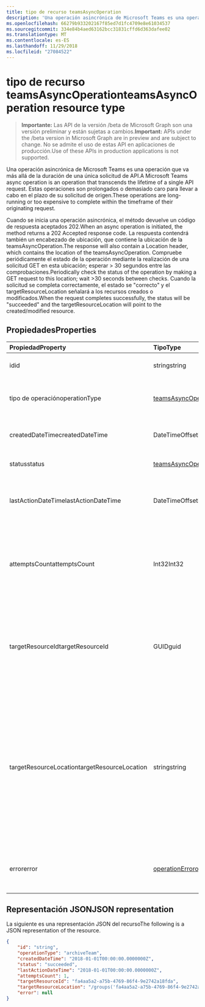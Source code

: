 ```yaml
---
title: tipo de recurso teamsAsyncOperation
description: 'Una operación asincrónica de Microsoft Teams es una operación que va más allá de la duración de una única solicitud de API. '
ms.openlocfilehash: 66279b933202167f85ed7d1fc4709e8e61034537
ms.sourcegitcommit: 334e84b4aed63162bcc31831cffd6d363dafee02
ms.translationtype: MT
ms.contentlocale: es-ES
ms.lasthandoff: 11/29/2018
ms.locfileid: "27084522"
---
```

# <a name="teamsasyncoperation-resource-type"></a><span data-ttu-id="deb83-103">tipo de recurso teamsAsyncOperation</span><span class="sxs-lookup"><span data-stu-id="deb83-103">teamsAsyncOperation resource type</span></span>

> <span data-ttu-id="deb83-104">**Importante:** Las API de la versión /beta de Microsoft Graph son una versión preliminar y están sujetas a cambios.</span><span class="sxs-lookup"><span data-stu-id="deb83-104">**Important:** APIs under the /beta version in Microsoft Graph are in preview and are subject to change.</span></span> <span data-ttu-id="deb83-105">No se admite el uso de estas API en aplicaciones de producción.</span><span class="sxs-lookup"><span data-stu-id="deb83-105">Use of these APIs in production applications is not supported.</span></span>

<span data-ttu-id="deb83-106">Una operación asincrónica de Microsoft Teams es una operación que va más allá de la duración de una única solicitud de API.</span><span class="sxs-lookup"><span data-stu-id="deb83-106">A Microsoft Teams async operation is an operation that transcends the lifetime of a single API request.</span></span> <span data-ttu-id="deb83-107">Estas operaciones son prolongados o demasiado caro para llevar a cabo en el plazo de su solicitud de origen.</span><span class="sxs-lookup"><span data-stu-id="deb83-107">These operations are long-running or too expensive to complete within the timeframe of their originating request.</span></span>

<span data-ttu-id="deb83-108">Cuando se inicia una operación asincrónica, el método devuelve un código de respuesta aceptados 202.</span><span class="sxs-lookup"><span data-stu-id="deb83-108">When an async operation is initiated, the method returns a 202 Accepted response code.</span></span> <span data-ttu-id="deb83-109">La respuesta contendrá también un encabezado de ubicación, que contiene la ubicación de la teamsAsyncOperation.</span><span class="sxs-lookup"><span data-stu-id="deb83-109">The response will also contain a Location header, which contains the location of the teamsAsyncOperation.</span></span> <span data-ttu-id="deb83-110">Compruebe periódicamente el estado de la operación mediante la realización de una solicitud GET en esta ubicación; esperar > 30 segundos entre las comprobaciones.</span><span class="sxs-lookup"><span data-stu-id="deb83-110">Periodically check the status of the operation by making a GET request to this location; wait >30 seconds between checks.</span></span>
<span data-ttu-id="deb83-111">Cuando la solicitud se completa correctamente, el estado se "correcto" y el targetResourceLocation señalará a los recursos creados o modificados.</span><span class="sxs-lookup"><span data-stu-id="deb83-111">When the request completes successfully, the status will be "succeeded" and the targetResourceLocation will point to the created/modified resource.</span></span>

## <a name="properties"></a><span data-ttu-id="deb83-112">Propiedades</span><span class="sxs-lookup"><span data-stu-id="deb83-112">Properties</span></span>

| <span data-ttu-id="deb83-113">Propiedad</span><span class="sxs-lookup"><span data-stu-id="deb83-113">Property</span></span> | <span data-ttu-id="deb83-114">Tipo</span><span class="sxs-lookup"><span data-stu-id="deb83-114">Type</span></span>   | <span data-ttu-id="deb83-115">Descripción</span><span class="sxs-lookup"><span data-stu-id="deb83-115">Description</span></span> |
|:---------------|:--------|:----------|
|<span data-ttu-id="deb83-116">id</span><span class="sxs-lookup"><span data-stu-id="deb83-116">id</span></span>|<span data-ttu-id="deb83-117">string</span><span class="sxs-lookup"><span data-stu-id="deb83-117">string</span></span> |<span data-ttu-id="deb83-118">Identificador único de operación.</span><span class="sxs-lookup"><span data-stu-id="deb83-118">Unique operation id.</span></span>|
|<span data-ttu-id="deb83-119">tipo de operación</span><span class="sxs-lookup"><span data-stu-id="deb83-119">operationType</span></span>|[<span data-ttu-id="deb83-120">teamsAsyncOperationType</span><span class="sxs-lookup"><span data-stu-id="deb83-120">teamsAsyncOperationType</span></span>](teamsasyncoperationtype.md) |<span data-ttu-id="deb83-121">Indica qué tipo de operación que se describen.</span><span class="sxs-lookup"><span data-stu-id="deb83-121">Denotes which type of operation is being described.</span></span>|
|<span data-ttu-id="deb83-122">createdDateTime</span><span class="sxs-lookup"><span data-stu-id="deb83-122">createdDateTime</span></span>|<span data-ttu-id="deb83-123">DateTimeOffset</span><span class="sxs-lookup"><span data-stu-id="deb83-123">DateTimeOffset</span></span> |<span data-ttu-id="deb83-124">Hora de creación de la operación.</span><span class="sxs-lookup"><span data-stu-id="deb83-124">Time when the operation was created.</span></span>|
|<span data-ttu-id="deb83-125">status</span><span class="sxs-lookup"><span data-stu-id="deb83-125">status</span></span>|[<span data-ttu-id="deb83-126">teamsAsyncOperationStatus</span><span class="sxs-lookup"><span data-stu-id="deb83-126">teamsAsyncOperationStatus</span></span>](teamsasyncoperationstatus.md)| <span data-ttu-id="deb83-127">Estado de la operación.</span><span class="sxs-lookup"><span data-stu-id="deb83-127">Operation status.</span></span>|
|<span data-ttu-id="deb83-128">lastActionDateTime</span><span class="sxs-lookup"><span data-stu-id="deb83-128">lastActionDateTime</span></span>|<span data-ttu-id="deb83-129">DateTimeOffset</span><span class="sxs-lookup"><span data-stu-id="deb83-129">DateTimeOffset</span></span> |<span data-ttu-id="deb83-130">Tiempo de cuándo se actualizó por última vez la operación asincrónica.</span><span class="sxs-lookup"><span data-stu-id="deb83-130">Time when the async operation was last updated.</span></span>|
|<span data-ttu-id="deb83-131">attemptsCount</span><span class="sxs-lookup"><span data-stu-id="deb83-131">attemptsCount</span></span>|<span data-ttu-id="deb83-132">Int32</span><span class="sxs-lookup"><span data-stu-id="deb83-132">Int32</span></span>|<span data-ttu-id="deb83-133">Número de veces que se ha intentado establecer la operación antes de marcarlo correctamente o con errores.</span><span class="sxs-lookup"><span data-stu-id="deb83-133">Number of times the operation was attempted before being marked successful or failed.</span></span>|
|<span data-ttu-id="deb83-134">targetResourceId</span><span class="sxs-lookup"><span data-stu-id="deb83-134">targetResourceId</span></span>|<span data-ttu-id="deb83-135">GUID</span><span class="sxs-lookup"><span data-stu-id="deb83-135">guid</span></span> |<span data-ttu-id="deb83-136">El identificador del objeto que ha creado o modificado como resultado de esta operación asincrónica, normalmente un [equipo](../resources/team.md).</span><span class="sxs-lookup"><span data-stu-id="deb83-136">The ID of the object that's created or modified as result of this async operation, typically a [team](../resources/team.md).</span></span>|
|<span data-ttu-id="deb83-137">targetResourceLocation</span><span class="sxs-lookup"><span data-stu-id="deb83-137">targetResourceLocation</span></span>|<span data-ttu-id="deb83-138">string</span><span class="sxs-lookup"><span data-stu-id="deb83-138">string</span></span>|<span data-ttu-id="deb83-139">La ubicación del objeto que ha creado o modificado como resultado de esta operación asincrónica.</span><span class="sxs-lookup"><span data-stu-id="deb83-139">The location of the object that's created or modified as result of this async operation.</span></span> <span data-ttu-id="deb83-140">Esta dirección URL debe ser se trata como un valor opaco y no se analiza en sus rutas de acceso de componente.</span><span class="sxs-lookup"><span data-stu-id="deb83-140">This URL should be treated as an opaque value and not parsed into its component paths.</span></span>|
|<span data-ttu-id="deb83-141">error</span><span class="sxs-lookup"><span data-stu-id="deb83-141">error</span></span>|[<span data-ttu-id="deb83-142">operationError</span><span class="sxs-lookup"><span data-stu-id="deb83-142">operationError</span></span>](operationerror.md)|<span data-ttu-id="deb83-143">Cualquier error que hace que la operación asincrónica se lleve a cabo.</span><span class="sxs-lookup"><span data-stu-id="deb83-143">Any error that causes the async operation to fail.</span></span>|

## <a name="json-representation"></a><span data-ttu-id="deb83-144">Representación JSON</span><span class="sxs-lookup"><span data-stu-id="deb83-144">JSON representation</span></span>

<span data-ttu-id="deb83-145">La siguiente es una representación JSON del recurso</span><span class="sxs-lookup"><span data-stu-id="deb83-145">The following is a JSON representation of the resource.</span></span>

<!-- {
  "blockType": "resource",
  "keyProperty": "id",
  "@odata.type": "microsoft.graph.teamsasyncoperation"
}-->

```json
{
    "id": "string",
    "operationType": "archiveTeam",
    "createdDateTime": "2018-01-01T00:00:00.0000000Z",
    "status": "succeeded",
    "lastActionDateTime": "2018-01-01T00:00:00.0000000Z",
    "attemptsCount": 1,
    "targetResourceId": "fa4aa5a2-a75b-4769-86f4-9e2742a18fda",
    "targetResourceLocation": "/groups('fa4aa5a2-a75b-4769-86f4-9e2742a18fda')/team",
    "error": null
}
```

<!-- uuid: 20fd7863-9545-40d4-ae8f-fee2d115a690
2015-10-25 14:57:30 UTC -->
<!-- {
  "type": "#page.annotation",
  "description": "teams async operation resource",
  "keywords": "",
  "section": "documentation",
  "tocPath": ""
}-->
